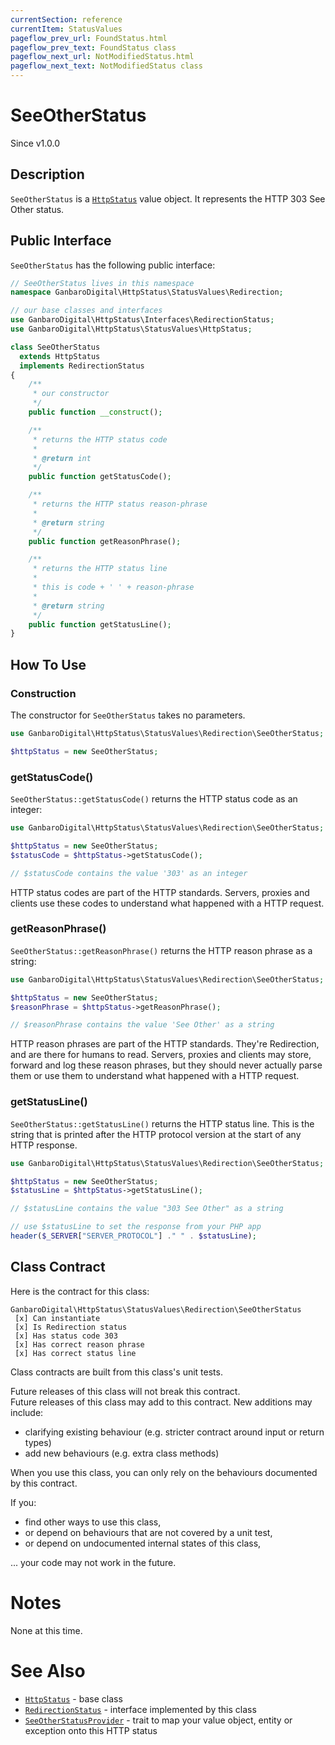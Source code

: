 ```yaml
---
currentSection: reference
currentItem: StatusValues
pageflow_prev_url: FoundStatus.html
pageflow_prev_text: FoundStatus class
pageflow_next_url: NotModifiedStatus.html
pageflow_next_text: NotModifiedStatus class
---
```


# SeeOtherStatus

<div class="callout info">
Since v1.0.0
</div>

## Description

`SeeOtherStatus` is a [`HttpStatus`](HttpStatus.html) value object. It represents the HTTP 303 See Other status.

## Public Interface

`SeeOtherStatus` has the following public interface:

```php
// SeeOtherStatus lives in this namespace
namespace GanbaroDigital\HttpStatus\StatusValues\Redirection;

// our base classes and interfaces
use GanbaroDigital\HttpStatus\Interfaces\RedirectionStatus;
use GanbaroDigital\HttpStatus\StatusValues\HttpStatus;

class SeeOtherStatus
  extends HttpStatus
  implements RedirectionStatus
{
    /**
     * our constructor
     */
    public function __construct();

    /**
     * returns the HTTP status code
     *
     * @return int
     */
    public function getStatusCode();

    /**
     * returns the HTTP status reason-phrase
     *
     * @return string
     */
    public function getReasonPhrase();

    /**
     * returns the HTTP status line
     *
     * this is code + ' ' + reason-phrase
     *
     * @return string
     */
    public function getStatusLine();
}
```

## How To Use

### Construction

The constructor for `SeeOtherStatus` takes no parameters.

```php
use GanbaroDigital\HttpStatus\StatusValues\Redirection\SeeOtherStatus;

$httpStatus = new SeeOtherStatus;
```

### getStatusCode()

`SeeOtherStatus::getStatusCode()` returns the HTTP status code as an integer:

```php
use GanbaroDigital\HttpStatus\StatusValues\Redirection\SeeOtherStatus;

$httpStatus = new SeeOtherStatus;
$statusCode = $httpStatus->getStatusCode();

// $statusCode contains the value '303' as an integer
```

HTTP status codes are part of the HTTP standards. Servers, proxies and clients use these codes to understand what happened with a HTTP request.

### getReasonPhrase()

`SeeOtherStatus::getReasonPhrase()` returns the HTTP reason phrase as a string:

```php
use GanbaroDigital\HttpStatus\StatusValues\Redirection\SeeOtherStatus;

$httpStatus = new SeeOtherStatus;
$reasonPhrase = $httpStatus->getReasonPhrase();

// $reasonPhrase contains the value 'See Other' as a string
```

HTTP reason phrases are part of the HTTP standards. They're Redirection, and are there for humans to read. Servers, proxies and clients may store, forward and log these reason phrases, but they should never actually parse them or use them to understand what happened with a HTTP request.

### getStatusLine()

`SeeOtherStatus::getStatusLine()` returns the HTTP status line. This is the string that is printed after the HTTP protocol version at the start of any HTTP response.

```php
use GanbaroDigital\HttpStatus\StatusValues\Redirection\SeeOtherStatus;

$httpStatus = new SeeOtherStatus;
$statusLine = $httpStatus->getStatusLine();

// $statusLine contains the value "303 See Other" as a string

// use $statusLine to set the response from your PHP app
header($_SERVER["SERVER_PROTOCOL"] ." " . $statusLine);
```

## Class Contract

Here is the contract for this class:

    GanbaroDigital\HttpStatus\StatusValues\Redirection\SeeOtherStatus
     [x] Can instantiate
     [x] Is Redirection status
     [x] Has status code 303
     [x] Has correct reason phrase
     [x] Has correct status line

Class contracts are built from this class's unit tests.

<div class="callout success">
Future releases of this class will not break this contract.
</div>

<div class="callout info" markdown="1">
Future releases of this class may add to this contract. New additions may include:

* clarifying existing behaviour (e.g. stricter contract around input or return types)
* add new behaviours (e.g. extra class methods)
</div>

<div class="callout warning" markdown="1">
When you use this class, you can only rely on the behaviours documented by this contract.

If you:

* find other ways to use this class,
* or depend on behaviours that are not covered by a unit test,
* or depend on undocumented internal states of this class,

... your code may not work in the future.
</div>

# Notes

None at this time.

# See Also

* [`HttpStatus`](HttpStatus.html) - base class
* [`RedirectionStatus`](RedirectionStatus.html) - interface implemented by this class
* [`SeeOtherStatusProvider`](../StatusProviders/SeeOtherStatusProvider.html) - trait to map your value object, entity or exception onto this HTTP status
